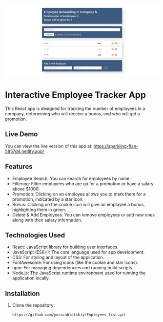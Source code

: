![Image Description](public/Employees_list.png)

# Interactive Employee Tracker App

This React app is designed for tracking the number of employees in a company, determining who will receive a bonus, and who will get a promotion.

## Live Demo
You can view the live version of this app at:
https://sparkling-flan-5857d4.netlify.app/

## Features

- Employee Search: You can search for employees by name.
- Filtering: Filter employees who are up for a promotion or have a salary above $1000.
- Promotion: Clicking on an employee allows you to mark them for a promotion, indicated by a star icon.
- Bonus: Clicking on the cookie icon will give an employee a bonus, highlighting them in green.
- Delete & Add Employees: You can remove employees or add new ones along with their salary information.


## Technologies Used

- React: JavaScript library for building user interfaces.
- JavaScript (ES6+): The core language used for app development.
- CSS: For styling and layout of the application.
- FontAwesome: For using icons (like the cookie and star icons).
- npm: For managing dependencies and running build scripts.
- Node.js: The JavaScript runtime environment used for running the application locally.

## Installation

1. Clone the repository:
   ```bash
   https://github.com/yurazablotskiy/Employees_list.git
